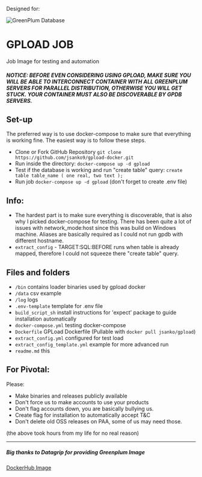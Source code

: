 Designed for: 

![GreenPlum Database](https://s3.amazonaws.com/greenplum.org/wp-content/uploads/2017/08/11004213/logo-greenplum.png)

# GPLOAD JOB

Job Image for testing and automation

##### NOTICE: BEFORE EVEN CONSIDERING USING GPLOAD, MAKE SURE YOU WILL BE ABLE TO INTERCONNECT CONTAINER WITH ALL GREENPLUM SERVERS FOR PARALLEL DISTRIBUTION, OTHERWISE YOU WILL GET STUCK. YOUR CONTAINER MUST ALSO BE DISCOVERABLE BY GPDB SERVERS.


## Set-up

The preferred way is to use docker-compose to make sure that everything is working fine. The easiest way is to follow these steps.
  -  Clone or Fork GitHub Repository `git clone https://github.com/jsanko9/gpload-docker.git`
  -  Run inside the directory: `docker-compose up -d gpload`
  -  Test if the database is working and run "create table" query: `create table table_name
(
    one real,
    two text
);`   
  -  Run job `docker-compose up -d gpload` (don't forget to create .env file)

## Info:
- The hardest part is to make sure everything is discoverable, that is also why I picked docker-compose for testing. There has been quite a lot of issues with network_mode:host since this was build on Windows machine. Aliases are basically required as I could not run gpdb with different hostname.
- `extract_config` - TARGET:SQL:BEFORE runs when table is already mapped, therefore I could not squeeze there "create table" query.


## Files and folders
- `/bin` contains loader binaries used by gpload docker
- `/data` csv example
- `/log` logs
- `.env-template` template for .env file
- `build_script_sh` install instructions for 'expect' package to guide installation automatically
- `docker-compose.yml` testing docker-compose
- `Dockerfile` GPLoad Dockerfile (Pullable with `docker pull jsanko/gpload`)
- `extract_config.yml` configured for test load
- `extract_config_template.yml` example for more advanced run
- `readme.md` this

## For Pivotal:
Please:
 - Make binaries and releases publicly available
 - Don't force us to make accounts to use your products
 - Don't flag accounts down, you are basically bullying us.
 - Create flag for installation to automatically accept T&C
 - Don't delete old OSS releases on PAA, some of us may need those.
 
(the above took hours from my life for no real reason)  

___

##### Big thanks to Datagrip for providing Greenplum Image

[DockerHub Image](https://hub.docker.com/r/jsanko/gpload)